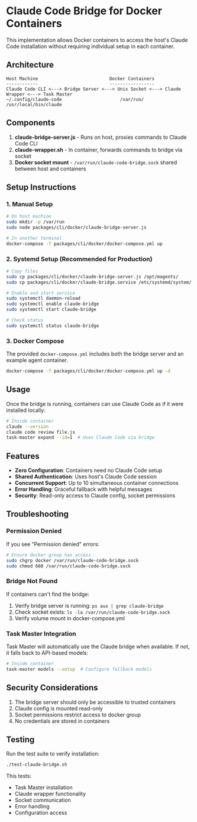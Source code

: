 # Claude Code Bridge for Docker Containers

This implementation allows Docker containers to access the host's Claude Code installation without requiring individual setup in each container.

## Architecture

```
Host Machine                           Docker Containers
------------                           -----------------
Claude Code CLI <---> Bridge Server <---> Unix Socket <---> Claude Wrapper <---> Task Master
~/.config/claude-code                      /var/run/          /usr/local/bin/claude
```

## Components

1. **claude-bridge-server.js** - Runs on host, proxies commands to Claude Code CLI
2. **claude-wrapper.sh** - In container, forwards commands to bridge via socket
3. **Docker socket mount** - `/var/run/claude-code-bridge.sock` shared between host and containers

## Setup Instructions

### 1. Manual Setup

```bash
# On host machine
sudo mkdir -p /var/run
sudo node packages/cli/docker/claude-bridge-server.js

# In another terminal
docker-compose -f packages/cli/docker/docker-compose.yml up
```

### 2. Systemd Setup (Recommended for Production)

```bash
# Copy files
sudo cp packages/cli/docker/claude-bridge-server.js /opt/magents/
sudo cp packages/cli/docker/claude-bridge.service /etc/systemd/system/

# Enable and start service
sudo systemctl daemon-reload
sudo systemctl enable claude-bridge
sudo systemctl start claude-bridge

# Check status
sudo systemctl status claude-bridge
```

### 3. Docker Compose

The provided `docker-compose.yml` includes both the bridge server and an example agent container.

```bash
docker-compose -f packages/cli/docker/docker-compose.yml up -d
```

## Usage

Once the bridge is running, containers can use Claude Code as if it were installed locally:

```bash
# Inside container
claude --version
claude code review file.js
task-master expand --id=1  # Uses Claude Code via bridge
```

## Features

- **Zero Configuration**: Containers need no Claude Code setup
- **Shared Authentication**: Uses host's Claude Code session
- **Concurrent Support**: Up to 10 simultaneous container connections
- **Error Handling**: Graceful fallback with helpful messages
- **Security**: Read-only access to Claude config, socket permissions

## Troubleshooting

### Permission Denied

If you see "Permission denied" errors:

```bash
# Ensure docker group has access
sudo chgrp docker /var/run/claude-code-bridge.sock
sudo chmod 660 /var/run/claude-code-bridge.sock
```

### Bridge Not Found

If containers can't find the bridge:

1. Verify bridge server is running: `ps aux | grep claude-bridge`
2. Check socket exists: `ls -la /var/run/claude-code-bridge.sock`
3. Verify volume mount in docker-compose.yml

### Task Master Integration

Task Master will automatically use the Claude bridge when available. If not, it falls back to API-based models:

```bash
# Inside container
task-master models --setup  # Configure fallback models
```

## Security Considerations

1. The bridge server should only be accessible to trusted containers
2. Claude config is mounted read-only
3. Socket permissions restrict access to docker group
4. No credentials are stored in containers

## Testing

Run the test suite to verify installation:

```bash
./test-claude-bridge.sh
```

This tests:
- Task Master installation
- Claude wrapper functionality
- Socket communication
- Error handling
- Configuration access